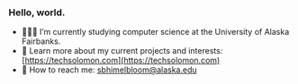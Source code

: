 ### Hello, world.

- 👨🏻‍💻 I’m currently studying computer science at the University of Alaska Fairbanks.
- 🤖 Learn more about my current projects and interests: [https://techsolomon.com](https://techsolomon.com)
- 📧 How to reach me: [sbhimelbloom@alaska.edu](mailto:sbhimelbloom@alaska.edu)

<!--
**TechSolomon/TechSolomon** is a ✨ _special_ ✨ repository because its `README.md` (this file) appears on your GitHub profile.

Here are some ideas to get you started:

- 🔭 I’m currently working on ...
- 🌱 I’m currently learning ...
- 👯 I’m looking to collaborate on ...
- 🤔 I’m looking for help with ...
- 💬 Ask me about ...
- 📫 How to reach me: ...
- 😄 Pronouns: ...
- ⚡ Fun fact: ...
-->
